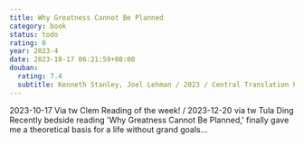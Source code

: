 ```yaml
---
title: Why Greatness Cannot Be Planned
category: book
status: todo
rating: 0
year: 2023-4
date: 2023-10-17 06:21:59+08:00
douban:
  rating: 7.4
  subtitle: Kenneth Stanley, Joel Lehman / 2023 / Central Translation Press
---
```


2023-10-17 Via tw Clem Reading of the week! / 2023-12-20 via tw Tula Ding Recently bedside reading 'Why Greatness Cannot Be Planned,' finally gave me a theoretical basis for a life without grand goals…
